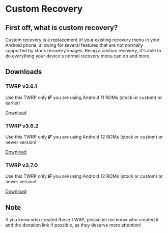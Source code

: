 # Custom Recovery

## First off, what is custom recovery?
Custom recovery is a replacement of your existing recovery menu in your Android phone, allowing for several features that are not normally supported by stock recovery images. Being a custom recovery, it's able to do everything your device's normal recovery menu can do and more.

## Downloads

### TWRP v3.6.1
Use this TWRP only ***IF*** you are using Android 11 ROMs (stock or custom) or earlier!

[Download](https://drive.google.com/file/d/1mhrghxQCiHmhpYKZqKMHxzb82v9cVvrp/view?usp=share_link)

### TWRP v3.6.2
Use this TWRP only ***IF*** you are using Android 12 ROMs (stock or custom) or newer version!

[Download](https://drive.google.com/file/d/1AvzVHsGdy2EGjXXzn2Cup5phvCokHUdl/view?usp=share_link)

### TWRP v3.7.0
Use this TWRP only ***IF*** you are using Android 12 ROMs (stock or custom) or newer version!

[Download](https://drive.google.com/file/d/1vaOBvXv477Yb9wOhekCuHOLPVmpcVRxx/view?usp=share_link)

## Note
If you know who created these TWRP, please let me know who created it and the donation link if possible, as they deserve more attention!
